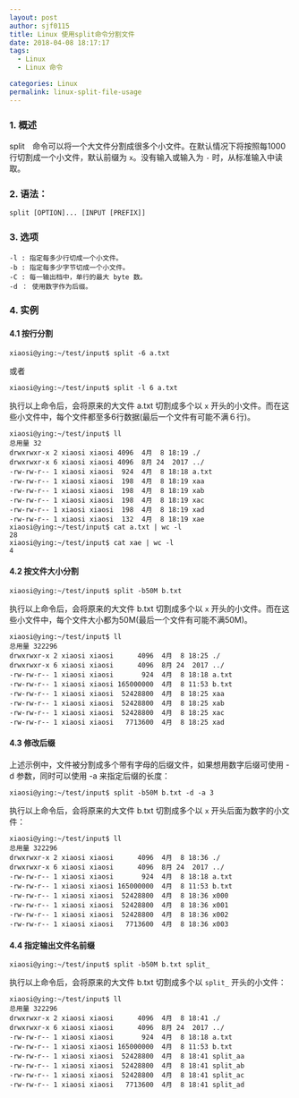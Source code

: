 ```yaml
---
layout: post
author: sjf0115
title: Linux 使用split命令分割文件
date: 2018-04-08 18:17:17
tags:
  - Linux
  - Linux 命令

categories: Linux
permalink: linux-split-file-usage
---
```


### 1. 概述

split　命令可以将一个大文件分割成很多个小文件。在默认情况下将按照每1000行切割成一个小文件，默认前缀为 `x`。没有输入或输入为 `-` 时，从标准输入中读取。

### 2. 语法：
```
split [OPTION]... [INPUT [PREFIX]]
```

### 3. 选项

```
-l : 指定每多少行切成一个小文件。
-b : 指定每多少字节切成一个小文件。
-C : 每一输出档中，单行的最大 byte 数。
-d ： 使用数字作为后缀。
```

### 4. 实例

#### 4.1 按行分割
```
xiaosi@ying:~/test/input$ split -6 a.txt
```
或者
```
xiaosi@ying:~/test/input$ split -l 6 a.txt
```
执行以上命令后，会将原来的大文件 a.txt 切割成多个以 `x` 开头的小文件。而在这些小文件中，每个文件都至多6行数据(最后一个文件有可能不满６行)。
```
xiaosi@ying:~/test/input$ ll
总用量 32
drwxrwxr-x 2 xiaosi xiaosi 4096  4月  8 18:19 ./
drwxrwxr-x 6 xiaosi xiaosi 4096  8月 24  2017 ../
-rw-rw-r-- 1 xiaosi xiaosi  924  4月  8 18:18 a.txt
-rw-rw-r-- 1 xiaosi xiaosi  198  4月  8 18:19 xaa
-rw-rw-r-- 1 xiaosi xiaosi  198  4月  8 18:19 xab
-rw-rw-r-- 1 xiaosi xiaosi  198  4月  8 18:19 xac
-rw-rw-r-- 1 xiaosi xiaosi  198  4月  8 18:19 xad
-rw-rw-r-- 1 xiaosi xiaosi  132  4月  8 18:19 xae
xiaosi@ying:~/test/input$ cat a.txt | wc -l
28
xiaosi@ying:~/test/input$ cat xae | wc -l
4
```

#### 4.2 按文件大小分割

```
xiaosi@ying:~/test/input$ split -b50M b.txt
```
执行以上命令后，会将原来的大文件 b.txt 切割成多个以 `x` 开头的小文件。而在这些小文件中，每个文件大小都为50M(最后一个文件有可能不满50M)。
```
xiaosi@ying:~/test/input$ ll
总用量 322296
drwxrwxr-x 2 xiaosi xiaosi      4096  4月  8 18:25 ./
drwxrwxr-x 6 xiaosi xiaosi      4096  8月 24  2017 ../
-rw-rw-r-- 1 xiaosi xiaosi       924  4月  8 18:18 a.txt
-rw-rw-r-- 1 xiaosi xiaosi 165000000  4月  8 11:53 b.txt
-rw-rw-r-- 1 xiaosi xiaosi  52428800  4月  8 18:25 xaa
-rw-rw-r-- 1 xiaosi xiaosi  52428800  4月  8 18:25 xab
-rw-rw-r-- 1 xiaosi xiaosi  52428800  4月  8 18:25 xac
-rw-rw-r-- 1 xiaosi xiaosi   7713600  4月  8 18:25 xad
```

#### 4.3 修改后缀

上述示例中，文件被分割成多个带有字母的后缀文件，如果想用数字后缀可使用 -d 参数，同时可以使用 -a <length> 来指定后缀的长度：
```
xiaosi@ying:~/test/input$ split -b50M b.txt -d -a 3
```
执行以上命令后，会将原来的大文件 b.txt 切割成多个以 `x` 开头后面为数字的小文件：
```
xiaosi@ying:~/test/input$ ll
总用量 322296
drwxrwxr-x 2 xiaosi xiaosi      4096  4月  8 18:36 ./
drwxrwxr-x 6 xiaosi xiaosi      4096  8月 24  2017 ../
-rw-rw-r-- 1 xiaosi xiaosi       924  4月  8 18:18 a.txt
-rw-rw-r-- 1 xiaosi xiaosi 165000000  4月  8 11:53 b.txt
-rw-rw-r-- 1 xiaosi xiaosi  52428800  4月  8 18:36 x000
-rw-rw-r-- 1 xiaosi xiaosi  52428800  4月  8 18:36 x001
-rw-rw-r-- 1 xiaosi xiaosi  52428800  4月  8 18:36 x002
-rw-rw-r-- 1 xiaosi xiaosi   7713600  4月  8 18:36 x003
```
#### 4.4 指定输出文件名前缀

```
xiaosi@ying:~/test/input$ split -b50M b.txt split_
```
执行以上命令后，会将原来的大文件 b.txt 切割成多个以 `split_` 开头的小文件：
```
xiaosi@ying:~/test/input$ ll
总用量 322296
drwxrwxr-x 2 xiaosi xiaosi      4096  4月  8 18:41 ./
drwxrwxr-x 6 xiaosi xiaosi      4096  8月 24  2017 ../
-rw-rw-r-- 1 xiaosi xiaosi       924  4月  8 18:18 a.txt
-rw-rw-r-- 1 xiaosi xiaosi 165000000  4月  8 11:53 b.txt
-rw-rw-r-- 1 xiaosi xiaosi  52428800  4月  8 18:41 split_aa
-rw-rw-r-- 1 xiaosi xiaosi  52428800  4月  8 18:41 split_ab
-rw-rw-r-- 1 xiaosi xiaosi  52428800  4月  8 18:41 split_ac
-rw-rw-r-- 1 xiaosi xiaosi   7713600  4月  8 18:41 split_ad
```
